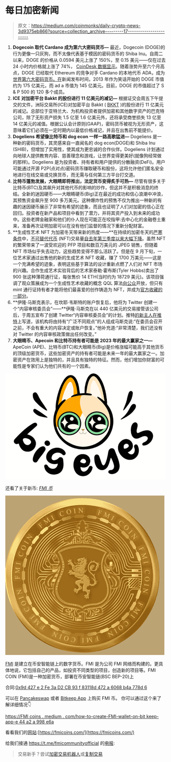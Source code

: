 # 每日加密新闻

> 原文：<https://medium.com/coinmonks/daily-crypto-news-3d9375eb866?source=collection_archive---------17----------------------->

1.  **Dogecoin 取代 Cardano 成为第六大密码货币—** 最近，Dogecoin (DOGE)的行为更像一只灰狗，而不太像代表基于模因的密码货币的 Shiba Inu。自周二以来，DOGE 的价格从 0.0594 美元上涨了 150%，至 0.15 美元——仅在过去 24 小时内价格就上涨了 74%， [CoinDesk 数据显示](https://www.coindesk.com/data/)。随着涨势升至六个月高点，DOGE 已经取代 Ethereum 的竞争对手 Cardano 的本地代币 ADA，成为[世界第六大密码货币。在](http://world.at/)新闻发布时间，2013 年作为笑话开始的 DOGE 市值约为 175 亿美元，而 ad a 市值为 145 亿美元。目前，DOGE 的市值超过了 S & P 500 的 120 多个成员。
2.  **ICE 对加密平台 Bakkt 的股份进行 11 亿美元的减记—** 根据证交会周五下午提交的文件，洲际交易所(ICE)对加密平台 Bakkt ( [BKKT](https://finance.yahoo.com/quote/BKKT?p=BKKT&.tsrc=fin-srch) )的股份进行 11 亿美元的减记。总部位于亚特兰大、为机构投资者提供加密和其他数字资产的巴克特公司，除了无形资产损失 1.5 亿至 1.6 亿美元外，还将承受商誉损失 13 亿至 14 亿美元的减值。根据公认会计原则(GAAP)，密码货币被视为无形资产，这意味着它们必须在一定时期内以最低价格减记，并且在出售前不能提价。
3.  **Dogeliens 希望像比特币和 dog econ 一样一路高歌猛进—** Dogeliens 是一种新的密码货币，其灵感来自一直闻名的 dog econ(DOGE)和 Shiba Inu (SHIB)，但增加了实用性，使其成为更忠诚的合作伙伴。Dogeliens 计划通过向地球人提供教育内容、慈善理念和游戏，让世界变得更美好(就像狗经常做的那样)。Dogeliens 是为投资者、持有者和用户提供的分散融资(DeFi)。用户可能通过开源 P2P(点对点)密码货币赚取硬币和股份，这将允许他们匿名安全地进行在线交易或兑换货币，而无需与任何第三方平台打交道。
4.  **比特币蓬勃发展，大眼睛即将推出，法定货币变得炙手可热—** 尽管有很多关于比特币(BTC)及其飙升对其他代币的影响的炒作，但这并不是积极消息的终结。全新的迷因硬币——大眼睛硬币(Big)正在最近的成功和信心浪潮中冲浪，其预售资金飙升至 900 多万美元。这种爆炸性的预售不仅为推出一种新的有趣的迷因硬币展示了非常有希望的迹象，而且也证明了人们对加密的信心正在回归。投资者在新产品和项目中看到了潜力，并将其资产投入到未来的成功中。这些老牌金融家和他们的仆人现在可能正在咬指甲:去中心化的金融卷土重来，准备再次证明加密可以在没有他们监督的情况下重新分配财富。
5.  **生成性艺术 NFT 为加密冬天带来新的热度——**在持续的加密冬天的[严寒条件](https://www.coindesk.com/layer2/2022/08/08/9-survival-tips-for-crypto-winter/)中，[不可替代代币](https://www.coindesk.com/learn/what-are-nfts-and-how-do-they-work/) (NFT)交易量[自去年第三季度以来大幅下降](https://www.coindesk.com/web3/2022/10/13/despite-crypto-bear-market-web3-developers-are-still-building-study-shows/)。虽然 NFT 的繁荣带来了一波受欢迎的 PFP 项目和数百万美元的 JPEG 销售，但随着 NFT 市场似乎失去动力，这些趋势变得不那么活跃了。但是在 9 月下旬，一位艺术家通过出售他的新的生成艺术 NFT 收藏，赚了 1700 万美元——这是一个充满希望的迹象，表明这些基于算法的设计重新点燃了人们对 NFT 市场的兴趣。合作生成艺术实验背后的艺术家泰勒·霍布斯(Tyler Hobbs)卖出了 900 张这种薄荷通行证，每张售价 14 ETH(当时约为 18729 美元)。该项目强调了观众策展成为一个生成性艺术收藏的概念 QQL 算法[向公众](https://qql.art/create)开放，但只有 mint 通行证持有者才能将他们最喜爱的创作铸造为 NFT，并成为[官方收藏的一部分](https://opensea.io/collection/qql)。
6.  **伊隆·马斯克表示，在坎耶·韦斯特的账户恢复后，他将为 Twitter 创建一个“内容审核委员会”——**伊隆·马斯克在以 440 亿美元的交易接管该公司后，于周五宣布了创建 Twitter“内容审核委员会”的计划。推特[的新主人在推特](https://twitter.com/elonmusk/status/1586059953311137792?s=20&t=tsJwiFkJPyY2DNH9xi0VBQ)上写道，该机构将由持有“广泛不同观点”的人组成马斯克说:“在委员会召开之前，不会有重大的内容决定或账户恢复。”他补充道:“非常清楚，我们还没有对 Twitter 的内容审核政策做出任何改变。”
7.  **大眼睛币、Apecoin 和比特币持有者可能是 2023 年的最大赢家之一—** ApeCoin (APE)、比特币(BTC)和大眼睛币(Big)是价格涨幅可能高于其他货币的顶级加密货币，这些加密资产的持有者可能是未来一年的最大赢家之一。加密资产在效用上是独特的，并且具有独特的特征。然而，他们增加你财富的可能性是专家们认为他们共有的一个因素。

![](img/85e369fd7f9bf6cbe96f78c30f6d69fe.png)

还看了关于新币: [*FMI 币*](http://www.fmicoins.com/)

![](img/632ad995e57553942499620c186ccff5.png)

[FMI](http://www.fmicoins.com/) 是建立在币安智能链上的数字货币。FMI 是为公司 FMI 网络而构建的。更具体地说，它包括自己的产品，如投资不同类型的项目，创造新的项目等。FMI COIN (FMI)是一种加密货币，部署在币安智能链(BSC BEP-20)上

合同:[0x9d 427 e 2 Fe 3a D2 CB 93 f 83118d 472 a 6068 b4a 778d 6](https://bscscan.com/token/0x9d427E2fe3ad2Cb93F83118d472A6068B4a778D6)

可以在 [Pancakeswap](https://pancakeswap.finance/) 或者 [Bitkeep App](https://bitkeep.com/download) 上购买 FMI 币。
你可以通过这个来了解详细情况👇

[https://FMI coins . medium . com/how-to-create-FMI-wallet-on-bit keep-app-e 44 a2 a 998 e6a](https://fmicoins.medium.com/how-to-create-fmi-wallet-on-bitkeep-app-e44a2a998e6a)

看看我们的[网站](http://www.fmicoins.com/):[https://fmicoins.com/](https://fmicoins.com/)

给我们接通 https://t.me/fmicommunityofficial 的[电报](https://t.me/fmicommunityofficial):

> 交易新手？尝试[加密交易机器人](/coinmonks/crypto-trading-bot-c2ffce8acb2a)或[复制交易](/coinmonks/top-10-crypto-copy-trading-platforms-for-beginners-d0c37c7d698c)